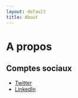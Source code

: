 ```yaml
---
layout: default
title: About
---
```


# A propos

## Comptes sociaux

- [Twitter](https://twitter.com/jfverville)
- [LinkedIn](https://www.linkedin.com/in/jeanfrancoisverville/)

